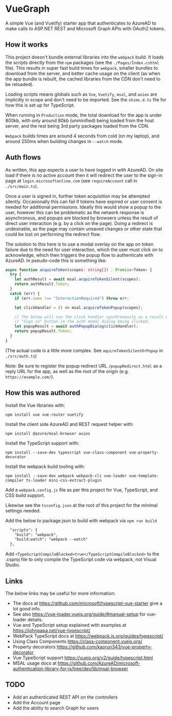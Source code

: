 ﻿# VueGraph

A simple Vue (and Vuetify) starter app that authenticates to AzureAD to make calls to ASP.NET REST
and Microsoft Graph APIs with OAuth2 tokens.

## How it works

This project doesn't bundle external libraries into the `webpack` build. It loads the scripts
directly from the `npm` packages (see the `./Pages/Index.cshtml` file). This results in super fast
build times for `webpack`, smaller bundles to download from the server, and better cache usage on
the client (as when the app bundle is rebuilt, the cached libraries from the CDN don't need to be
reloaded).

Loading scripts means globals such as `Vue`, `Vuetify`, `msal`, and `axios` are implicitly in scope
and don't need to be imported. See the `shims.d.ts` file for how this is set up for TypeScript.

When running in `Production` mode, the total download for the app is under 800kb, with only around
80kb (unminified) being loaded from the host server, and the rest being 3rd party packages loaded
from the CDN.

`Webpack` builds times are around 4 seconds from cold (on my laptop), and around 250ms when building
changes in `--watch` mode.

## Auth flows

As written, this app expects a user to have logged in with AzureAD. On site load if there is no
active account then it will redirect the user to the sign-in page at `login.microsoftonline.com`
(see `requireAccount` call in `./src/main.ts`).

Once a user is signed in, further token acquisition may be attempted silently. Occasionally this
can fail if tokens have expired or user consent is needed for additional permissions. Ideally this
would show a popup to the user, however this can be problematic as the network response is
asynchronous, and popups are blocked by browsers unless the result of direct user interaction (e.g.
by a click on the page). Doing a redirect is undesirable, as the page may contain unsaved changes or
other state that could be lost on performing the redirect flow.

The solution to this here is to use a modal overlay on the app on token failure due to the need for
user interaction, which the user must click on to acknowledge, which then triggers the popup flow to
authenticate with AzureAD. In pseudo-code this is something like:

```ts
async function acquireToken(scopes: string[]) : Promise<Token> {
  try {
    let authResult = await msal.acquireTokenSilent(scopes);
    return authResult.Token;
  }
  catch (err) {
    if (err.name !== "InteractionRequired") throw err;

    let clickHandler = () => msal.acquireTokenPopup(scopes);

    // The below will run the click handler synchronously as a result of the
    // "Sign in" button in the auth modal dialog being clicked.
    let popupResult = await authPopupDialog(clickHandler);
    return popupResult.Token;
  }
}
```

(The actual code is a little more complex. See `aquireTokenSilentOrPopup` in `./src/auth.ts`)

Note: Be sure to register the popup redirect URL `/popupRedirect.html` as a reply URL for the app,
as well as the root of the origin (e.g. `https://example.com/`).

## How this was authored

Install the Vue libraries with:

  `npm install vue vue-router vuetify`

Install the client side AzureAD and REST request helper with:

  `npm install @azure/msal-browser axios`

Install the TypeScript support with:

  `npm install --save-dev typescript vue-class-component vue-property-decorator`

Install the webpack build tooling with:

  `npm install --save-dev webpack webpack-cli vue-loader vue-template-compiler ts-loader mini-css-extract-plugin`

Add a `webpack.config.js` file as per this project for Vue, TypeScript, and CSS build support.

Likewise see the `tsconfig.json` at the root of this project for the minimal settings needed.

Add the below to package.json to build with webpack via `npm run build`

```txt
  "scripts": {
    "build": "webpack",
    "build:watch": "webpack --watch"
  },
```

Add `<TypeScriptCompileBlocked>true</TypeScriptCompileBlocked>` to the .csproj file to only compile
the TypeScript code via webpack, not Visual Studio.

## Links

The below links may be useful for more information:

- The docs at <https://github.com/microsoft/typescript-vue-starter> give a lot good info.
- See also <https://vue-loader.vuejs.org/guide/#manual-setup> for vue-loader details.
- Vue and TypeScript setup explained with examples at <https://johnpapa.net/vue-typescript/>
- WebPack TypeScript docs at <https://webpack.js.org/guides/typescript/>
- Using Class Components <https://class-component.vuejs.org/>
- Property decorators <https://github.com/kaorun343/vue-property-decorator>
- Vue TypeScript support <https://vuejs.org/v2/guide/typescript.html>
- MSAL usage docs at <https://github.com/AzureAD/microsoft-authentication-library-for-js/tree/dev/lib/msal-browser>

## TODO

- Add an authenticated REST API on the controllers
- Add the Account page
- Add the ability to search Graph for users
